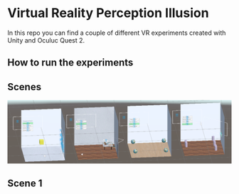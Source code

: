 # Virtual Reality Perception Illusion
In this repo you can find a couple of different VR experiments created with Unity and Oculuc Quest 2.

## How to run the experiments

## Scenes

![all scenes](Docs/all-scenes.png)

## Scene 1
